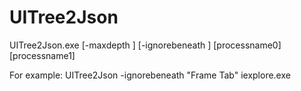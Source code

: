 UITree2Json
===========
UITree2Json.exe [-maxdepth <n>] [-ignorebeneath <classname>] [processname0] [processname1]

For example:
UITree2Json -ignorebeneath "Frame Tab" iexplore.exe
